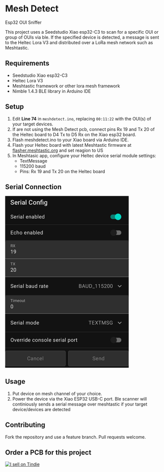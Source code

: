 # Mesh Detect
Esp32 OUI Sniffer

This project uses a Seedstudio Xiao esp32-C3 to scan for a specific OUI or group of OUIs via ble. 
If the specified device is detected, a message is sent to the Heltec Lora V3 and distributed over a LoRa mesh network such as Meshtastic.

## Requirements
- Seedstudio Xiao esp32-C3
- Heltec Lora V3
- Meshtastic framework or other lora mesh framework
- Nimble 1.4.3 BLE library in Arduino IDE

## Setup
1. Edit **Line 74** in `meshdetect.ino`, replacing `00:11:22` with the OUI(s) of your target devices.
2. If are not using the Mesh Detect pcb, connect pins Rx 19 and Tx 20 of the Heltec board to D4 Tx to D5 Rx on the Xiao esp32 board.
3. Flash meshdetect.ino to your Xiao board via Arduino IDE.
4. Flash your Heltec board with latest Meshtastic firmware at [flasher.meshtastic.org](https://flasher.meshtastic.org) and set reagion to US
5. In Meshtasic app, configure your Heltec device serial module settings:
   - TextMessage
   - 115200 baud
   - Pins: Rx 19 and Tx 20 on the Heltec board
   

## Serial Connection
<img src="https://raw.githubusercontent.com/colonelpanichacks/esp32-oui-sniffer/Xiao-esp32-c3-serial/serial.jpg" alt="Serial Connection" width="400">

## Usage
1. Put device on mesh channel of your choice. 
2. Power the device via the Xiao ESP32 USB-C port. Ble scanner will continiously sends a serial message over meshtastic if your target device/devices are detected

## Contributing
Fork the repository and use a feature branch. Pull requests welcome.

## Order a PCB for this project
<a href="https://www.tindie.com/stores/colonel_panic/?ref=offsite_badges&utm_source=sellers_colonel_panic&utm_medium=badges&utm_campaign=badge_large">
    <img src="https://d2ss6ovg47m0r5.cloudfront.net/badges/tindie-larges.png" alt="I sell on Tindie" width="200" height="104">
</a>
